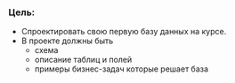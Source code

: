 ### Цель:
* Спроектировать свою первую базу данных на курсе.
* В проекте должны быть
    *  схема
    *  описание таблиц и полей
    *  примеры бизнес-задач которые решает база
